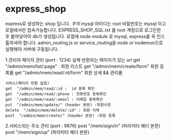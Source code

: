 # express_shop
express로 생성하는 shop 입니다.
*주의*
mysql 아이디는 root 비밀번호는 mysql 이고 로컬에서만 접속가능합니다.
EXPRESS_SHOP_SQL.txt 를 root 계정으로 로그인한 후 붙여넣어야 db가 생성됩니다.
로컬에 node module 로 mysql, express를 꼭 인스톨하셔야 합니다. 
admin_routing.js or service_routing을 node or nodemon으로 실행해야 서버에 구동됩니다.  

1.관리자 페이지 관리 (port : 1234)
    실제 반환되는 페이지가 있는 url
    get  "/admin/mem/list/:page" : 회원 리스트
    get  "/admin/mem/create/form" 회원 등록폼
    get  "/admin/mem/read/:id/form" 회원 상세 && 관리폼

    서비스(페이지 반환 없음)
    get  "/admin/mem/read/:id :  id 중복 확인 
    get  "/admin/mem/read/:phone : 전화번호 중복확인
    get  "/admin/mem/read/:email : 이메일 중복확인
    put  "/admin/mem/update/" (header 본문) :회원수정
    delete  "/admin/mem/delete/:id" : 회원 삭제
    post  "/admin/mem/create/" (header 본문) :회원 등록

2.서비스되는 주소 관리 (port : 9876)
    post "/mem/sign/in" (파라미터 해더 본문)
    post "/mem/sign/up" (파라미터 해더 본문)

